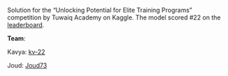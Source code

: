 Solution for the “Unlocking Potential for Elite Training Programs” competition by Tuwaiq Academy on Kaggle. The model scored #22 on the [leaderboard](https://www.kaggle.com/competitions/measuring-student-persistence-and-completion-rate/leaderboard?).

**Team**:

Kavya: [kv-22](https://github.com/kv-22)

Joud: [Joud73](https://github.com/Joud73)

